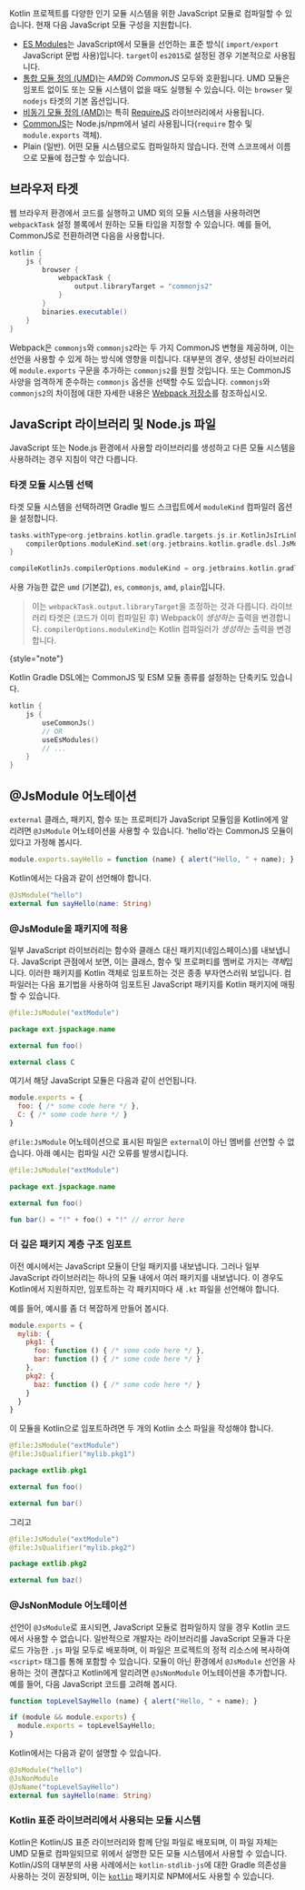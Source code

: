 [//]: # (title: JavaScript 모듈)

Kotlin 프로젝트를 다양한 인기 모듈 시스템을 위한 JavaScript 모듈로 컴파일할 수 있습니다. 현재 다음 JavaScript 모듈 구성을 지원합니다.

- [ES Modules](https://developer.mozilla.org/en-US/docs/Web/JavaScript/Guide/Modules)는 JavaScript에서 모듈을 선언하는 표준 방식( `import/export` JavaScript 문법 사용)입니다. `target`이 `es2015`로 설정된 경우 기본적으로 사용됩니다.
- [통합 모듈 정의 (UMD)](https://github.com/umdjs/umd)는 *AMD*와 *CommonJS* 모두와 호환됩니다. UMD 모듈은 임포트 없이도 또는 모듈 시스템이 없을 때도 실행될 수 있습니다. 이는 `browser` 및 `nodejs` 타겟의 기본 옵션입니다.
- [비동기 모듈 정의 (AMD)](https://github.com/amdjs/amdjs-api/wiki/AMD)는 특히 [RequireJS](https://requirejs.org/) 라이브러리에서 사용됩니다.
- [CommonJS](http://wiki.commonjs.org/wiki/Modules/1.1)는 Node.js/npm에서 널리 사용됩니다(`require` 함수 및 `module.exports` 객체).
- Plain (일반). 어떤 모듈 시스템으로도 컴파일하지 않습니다. 전역 스코프에서 이름으로 모듈에 접근할 수 있습니다.

## 브라우저 타겟

웹 브라우저 환경에서 코드를 실행하고 UMD 외의 모듈 시스템을 사용하려면 `webpackTask` 설정 블록에서 원하는 모듈 타입을 지정할 수 있습니다. 예를 들어, CommonJS로 전환하려면 다음을 사용합니다.

```groovy
kotlin {
    js {
        browser {
            webpackTask {
                output.libraryTarget = "commonjs2"
            }
        }
        binaries.executable()
    }
}

```

Webpack은 `commonjs`와 `commonjs2`라는 두 가지 CommonJS 변형을 제공하며, 이는 선언을 사용할 수 있게 하는 방식에 영향을 미칩니다. 대부분의 경우, 생성된 라이브러리에 `module.exports` 구문을 추가하는 `commonjs2`를 원할 것입니다. 또는 CommonJS 사양을 엄격하게 준수하는 `commonjs` 옵션을 선택할 수도 있습니다. `commonjs`와 `commonjs2`의 차이점에 대한 자세한 내용은 [Webpack 저장소](https://github.com/webpack/webpack/issues/1114)를 참조하십시오.

## JavaScript 라이브러리 및 Node.js 파일

JavaScript 또는 Node.js 환경에서 사용할 라이브러리를 생성하고 다른 모듈 시스템을 사용하려는 경우 지침이 약간 다릅니다.

### 타겟 모듈 시스템 선택

타겟 모듈 시스템을 선택하려면 Gradle 빌드 스크립트에서 `moduleKind` 컴파일러 옵션을 설정합니다.

<tabs group="build-script">
<tab title="Kotlin" group-key="kotlin">

```kotlin
tasks.withType<org.jetbrains.kotlin.gradle.targets.js.ir.KotlinJsIrLink> {
    compilerOptions.moduleKind.set(org.jetbrains.kotlin.gradle.dsl.JsModuleKind.MODULE_COMMONJS)
}
```

</tab>
<tab title="Groovy" group-key="groovy">

```groovy
compileKotlinJs.compilerOptions.moduleKind = org.jetbrains.kotlin.gradle.dsl.JsModuleKind.MODULE_COMMONJS
```

</tab>
</tabs>

사용 가능한 값은 `umd` (기본값), `es`, `commonjs`, `amd`, `plain`입니다.

> 이는 `webpackTask.output.libraryTarget`을 조정하는 것과 다릅니다. 라이브러리 타겟은 (코드가 이미 컴파일된 후) Webpack이 *생성하는* 출력을 변경합니다. `compilerOptions.moduleKind`는 Kotlin 컴파일러가 *생성하는* 출력을 변경합니다.
>
{style="note"}  

Kotlin Gradle DSL에는 CommonJS 및 ESM 모듈 종류를 설정하는 단축키도 있습니다.

```kotlin
kotlin {
    js {
        useCommonJs()
        // OR
        useEsModules()
        // ...
    }
}
```

## @JsModule 어노테이션

`external` 클래스, 패키지, 함수 또는 프로퍼티가 JavaScript 모듈임을 Kotlin에게 알리려면 `@JsModule` 어노테이션을 사용할 수 있습니다. 'hello'라는 CommonJS 모듈이 있다고 가정해 봅시다.

```javascript
module.exports.sayHello = function (name) { alert("Hello, " + name); }
```

Kotlin에서는 다음과 같이 선언해야 합니다.

```kotlin
@JsModule("hello")
external fun sayHello(name: String)
```

### @JsModule을 패키지에 적용

일부 JavaScript 라이브러리는 함수와 클래스 대신 패키지(네임스페이스)를 내보냅니다. JavaScript 관점에서 보면, 이는 클래스, 함수 및 프로퍼티를 멤버로 가지는 *객체*입니다. 이러한 패키지를 Kotlin 객체로 임포트하는 것은 종종 부자연스러워 보입니다. 컴파일러는 다음 표기법을 사용하여 임포트된 JavaScript 패키지를 Kotlin 패키지에 매핑할 수 있습니다.

```kotlin
@file:JsModule("extModule")

package ext.jspackage.name

external fun foo()

external class C
```

여기서 해당 JavaScript 모듈은 다음과 같이 선언됩니다.

```javascript
module.exports = {
  foo: { /* some code here */ },
  C: { /* some code here */ }
}
```

`@file:JsModule` 어노테이션으로 표시된 파일은 `external`이 아닌 멤버를 선언할 수 없습니다. 아래 예시는 컴파일 시간 오류를 발생시킵니다.

```kotlin
@file:JsModule("extModule")

package ext.jspackage.name

external fun foo()

fun bar() = "!" + foo() + "!" // error here
```

### 더 깊은 패키지 계층 구조 임포트

이전 예시에서는 JavaScript 모듈이 단일 패키지를 내보냅니다. 그러나 일부 JavaScript 라이브러리는 하나의 모듈 내에서 여러 패키지를 내보냅니다. 이 경우도 Kotlin에서 지원하지만, 임포트하는 각 패키지마다 새 `.kt` 파일을 선언해야 합니다.

예를 들어, 예시를 좀 더 복잡하게 만들어 봅시다.

```javascript
module.exports = {
  mylib: {
    pkg1: {
      foo: function () { /* some code here */ },
      bar: function () { /* some code here */ }
    },
    pkg2: {
      baz: function () { /* some code here */ }
    }
  }
}
```

이 모듈을 Kotlin으로 임포트하려면 두 개의 Kotlin 소스 파일을 작성해야 합니다.

```kotlin
@file:JsModule("extModule")
@file:JsQualifier("mylib.pkg1")

package extlib.pkg1

external fun foo()

external fun bar()
```

그리고

```kotlin
@file:JsModule("extModule")
@file:JsQualifier("mylib.pkg2")

package extlib.pkg2

external fun baz()
```

### @JsNonModule 어노테이션

선언이 `@JsModule`로 표시되면, JavaScript 모듈로 컴파일하지 않을 경우 Kotlin 코드에서 사용할 수 없습니다. 일반적으로 개발자는 라이브러리를 JavaScript 모듈과 다운로드 가능한 `.js` 파일 모두로 배포하며, 이 파일은 프로젝트의 정적 리소스에 복사하여 `<script>` 태그를 통해 포함할 수 있습니다. 모듈이 아닌 환경에서 `@JsModule` 선언을 사용하는 것이 괜찮다고 Kotlin에게 알리려면 `@JsNonModule` 어노테이션을 추가합니다. 예를 들어, 다음 JavaScript 코드를 고려해 봅시다.

```javascript
function topLevelSayHello (name) { alert("Hello, " + name); }

if (module && module.exports) {
  module.exports = topLevelSayHello;
}
```

Kotlin에서는 다음과 같이 설명할 수 있습니다.

```kotlin
@JsModule("hello")
@JsNonModule
@JsName("topLevelSayHello")
external fun sayHello(name: String)
```

### Kotlin 표준 라이브러리에서 사용되는 모듈 시스템

Kotlin은 Kotlin/JS 표준 라이브러리와 함께 단일 파일로 배포되며, 이 파일 자체는 UMD 모듈로 컴파일되므로 위에서 설명한 모든 모듈 시스템에서 사용할 수 있습니다. Kotlin/JS의 대부분의 사용 사례에서는 `kotlin-stdlib-js`에 대한 Gradle 의존성을 사용하는 것이 권장되며, 이는 [`kotlin`](https://www.npmjs.com/package/kotlin) 패키지로 NPM에서도 사용할 수 있습니다.